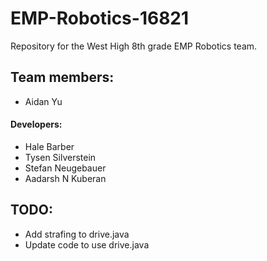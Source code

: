 # EMP-Robotics-16821
Repository for the West High 8th grade EMP Robotics team.

## Team members:
* Aidan Yu
#### Developers: 
* Hale Barber
* Tysen Silverstein
* Stefan Neugebauer
* Aadarsh N Kuberan

## TODO:
* Add strafing to drive.java
* Update code to use drive.java

